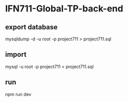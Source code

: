 # IFN711-Global-TP-back-end

## export database
mysqldump -d -u root -p project711 > project711.sql

## import
mysql -u root -p project711 < project711.sql

## run
npm run dev
